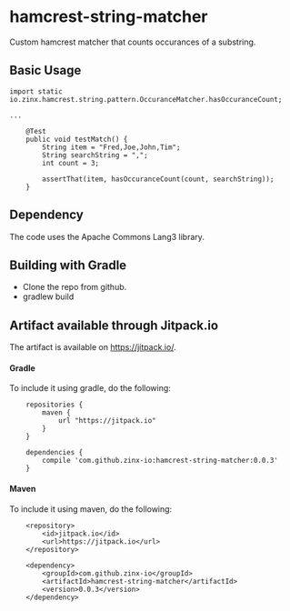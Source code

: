 # hamcrest-string-matcher
Custom hamcrest matcher that counts occurances of a substring.

## Basic Usage
```
import static io.zinx.hamcrest.string.pattern.OccuranceMatcher.hasOccuranceCount;

...

    @Test
    public void testMatch() {
        String item = "Fred,Joe,John,Tim";
        String searchString = ",";
        int count = 3;

        assertThat(item, hasOccuranceCount(count, searchString));
    }

```

## Dependency
The code uses the Apache Commons Lang3 library.

## Building with Gradle
- Clone the repo from github.
- gradlew build

## Artifact available through Jitpack.io
The artifact is available on <https://jitpack.io/>.

#### Gradle
To include it using gradle, do the following:
```
	repositories {
	    maven {
	        url "https://jitpack.io"
	    }
	}
```

```
	dependencies {
	    compile 'com.github.zinx-io:hamcrest-string-matcher:0.0.3'
	}
```

#### Maven
To include it using maven, do the following:
```
	<repository>
	    <id>jitpack.io</id>
	    <url>https://jitpack.io</url>
	</repository>
```

```
	<dependency>
	    <groupId>com.github.zinx-io</groupId>
	    <artifactId>hamcrest-string-matcher</artifactId>
	    <version>0.0.3</version>
	</dependency>
```


